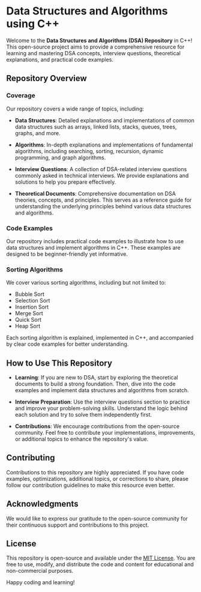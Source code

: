 # Data Structures and Algorithms using C++

Welcome to the **Data Structures and Algorithms (DSA) Repository** in C++! This open-source project aims to provide a comprehensive resource for learning and mastering DSA concepts, interview questions, theoretical explanations, and practical code examples.

## Repository Overview

### Coverage

Our repository covers a wide range of topics, including:

- **Data Structures**: Detailed explanations and implementations of common data structures such as arrays, linked lists, stacks, queues, trees, graphs, and more.

- **Algorithms**: In-depth explanations and implementations of fundamental algorithms, including searching, sorting, recursion, dynamic programming, and graph algorithms.

- **Interview Questions**: A collection of DSA-related interview questions commonly asked in technical interviews. We provide explanations and solutions to help you prepare effectively.

- **Theoretical Documents**: Comprehensive documentation on DSA theories, concepts, and principles. This serves as a reference guide for understanding the underlying principles behind various data structures and algorithms.

### Code Examples

Our repository includes practical code examples to illustrate how to use data structures and implement algorithms in C++. These examples are designed to be beginner-friendly yet informative.

### Sorting Algorithms

We cover various sorting algorithms, including but not limited to:

- Bubble Sort
- Selection Sort
- Insertion Sort
- Merge Sort
- Quick Sort
- Heap Sort

Each sorting algorithm is explained, implemented in C++, and accompanied by clear code examples for better understanding.

## How to Use This Repository

- **Learning**: If you are new to DSA, start by exploring the theoretical documents to build a strong foundation. Then, dive into the code examples and implement data structures and algorithms from scratch.

- **Interview Preparation**: Use the interview questions section to practice and improve your problem-solving skills. Understand the logic behind each solution and try to solve them independently first.

- **Contributions**: We encourage contributions from the open-source community. Feel free to contribute your implementations, improvements, or additional topics to enhance the repository's value.

## Contributing

Contributions to this repository are highly appreciated. If you have code examples, optimizations, additional topics, or corrections to share, please follow our contribution guidelines to make this resource even better.

## Acknowledgments

We would like to express our gratitude to the open-source community for their continuous support and contributions to this project.

## License

This repository is open-source and available under the [MIT License](LICENSE.md). You are free to use, modify, and distribute the code and content for educational and non-commercial purposes.

Happy coding and learning!
